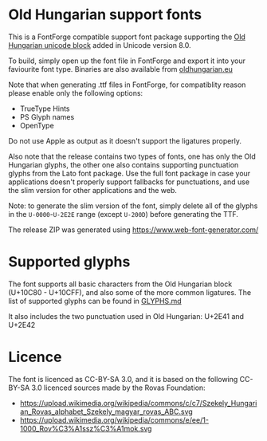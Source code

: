 Old Hungarian support fonts
===========================

This is a FontForge compatible support font package supporting the
[Old Hungarian unicode block](http://www.unicode.org/charts/PDF/U10C80.pdf) added in Unicode version 8.0.

To build, simply open up the font file in FontForge and export it into your faviourite font type. Binaries
are also available from [oldhungarian.eu](oldhungarian.eu)

Note that when generating .ttf files in FontForge, for compatiblity reason please enable only the following options:

* TrueType Hints
* PS Glyph names
* OpenType

Do not use Apple as output as it doesn't support the ligatures properly.

Also note that the release contains two types of fonts, one has only the Old Hungarian glyphs, the other one also contains
supporting punctuation glyphs from the Lato font package. Use the full font package in case your applications doesn't properly
support fallbacks for punctuations, and use the slim version for other applications and the web.

Note: to generate the slim version of the font, simply delete all of the glyphs in the `U-0000`-`U-2E2E` range (except `U-200D`)
before generating the TTF.

The release ZIP was generated using https://www.web-font-generator.com/

Supported glyphs
================

The font supports all basic characters from the Old Hungarian block (U+10C80 - U+10CFF), and also some of the
more common ligatures. The list of supported glyphs can be found in [GLYPHS.md](GLYPHS.md)

It also includes the two punctuation used in Old Hungarian: U+2E41 and U+2E42

Licence
=======

The font is licenced as CC-BY-SA 3.0, and it is based on the following CC-BY-SA 3.0 licenced sources made by the
Rovas Foundation:

- https://upload.wikimedia.org/wikipedia/commons/c/c7/Szekely_Hungarian_Rovas_alphabet_Szekely_magyar_rovas_ABC.svg
- https://upload.wikimedia.org/wikipedia/commons/e/ee/1-1000_Rov%C3%A1ssz%C3%A1mok.svg
